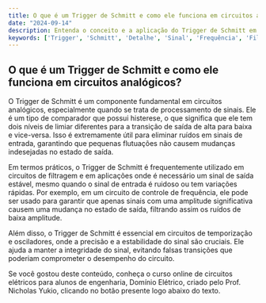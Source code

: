 ```yaml
---
title: O que é um Trigger de Schmitt e como ele funciona em circuitos analógicos?
date: "2024-09-14"
description: Entenda o conceito e a aplicação do Trigger de Schmitt em circuitos analógicos.
keywords: ['Trigger', 'Schmitt', 'Detalhe', 'Sinal', 'Frequência', 'Filtro', 'Analógico']
---
```


## O que é um Trigger de Schmitt e como ele funciona em circuitos analógicos?

O Trigger de Schmitt é um componente fundamental em circuitos analógicos, especialmente quando se trata de processamento de sinais. Ele é um tipo de comparador que possui histerese, o que significa que ele tem dois níveis de limiar diferentes para a transição de saída de alta para baixa e vice-versa. Isso é extremamente útil para eliminar ruídos em sinais de entrada, garantindo que pequenas flutuações não causem mudanças indesejadas no estado de saída.

Em termos práticos, o Trigger de Schmitt é frequentemente utilizado em circuitos de filtragem e em aplicações onde é necessário um sinal de saída estável, mesmo quando o sinal de entrada é ruidoso ou tem variações rápidas. Por exemplo, em um circuito de controle de frequência, ele pode ser usado para garantir que apenas sinais com uma amplitude significativa causem uma mudança no estado de saída, filtrando assim os ruídos de baixa amplitude.

Além disso, o Trigger de Schmitt é essencial em circuitos de temporização e osciladores, onde a precisão e a estabilidade do sinal são cruciais. Ele ajuda a manter a integridade do sinal, evitando falsas transições que poderiam comprometer o desempenho do circuito.

Se você gostou deste conteúdo, conheça o curso online de circuitos elétricos para alunos de engenharia, Domínio Elétrico, criado pelo Prof. Nicholas Yukio, clicando no botão presente logo abaixo do texto.
